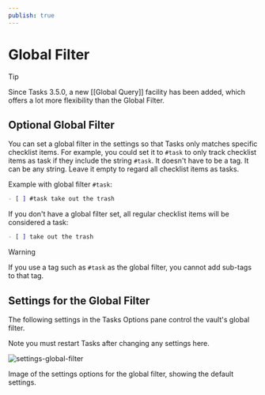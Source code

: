 ```yaml
---
publish: true
---
```


# Global Filter

> [!tip]
> Since Tasks 3.5.0, a new [[Global Query]] facility has been added, which offers a lot more flexibility than the Global Filter.

## Optional Global Filter

You can set a global filter in the settings so that Tasks only matches specific checklist items.
For example, you could set it to `#task` to only track checklist items as task if they include the string `#task`.
It doesn't have to be a tag. It can be any string.
Leave it empty to regard all checklist items as tasks.

Example with global filter `#task`:

```markdown
- [ ] #task take out the trash
```

If you don't have a global filter set, all regular checklist items will be considered a task:

```markdown
- [ ] take out the trash
```

> [!warning]
> If you use a tag such as `#task` as the global filter, you cannot add sub-tags to that tag.

## Settings for the Global Filter

The following settings in the Tasks Options pane control the vault's global filter.

Note you must restart Tasks after changing any settings here.

![settings-global-filter](../images/settings-global-filter.png)

Image of the settings options for the global filter, showing the default settings.
